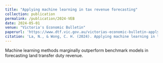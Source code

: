 ```yaml
---
title: "Applying machine learning in tax revenue forecasting"
collection: publication
permalink: /publication/2024-VEB
date: 2024-05-01
venue: "Victoria's Economic Bulletin"
paperurl: 'https://www.dtf.vic.gov.au/victorias-economic-bulletin-applying-machine-learning-tax-revenue-forecasting'
citation: 'La, N., & Wong, C. H. (2024). Applying machine learning in tax revenue forecasting. Victoria’s Economic Bulletin, 8(2).'
---
```


Machine learning methods marginally outperform benchmark models in forecasting land transfer duty revenue.
